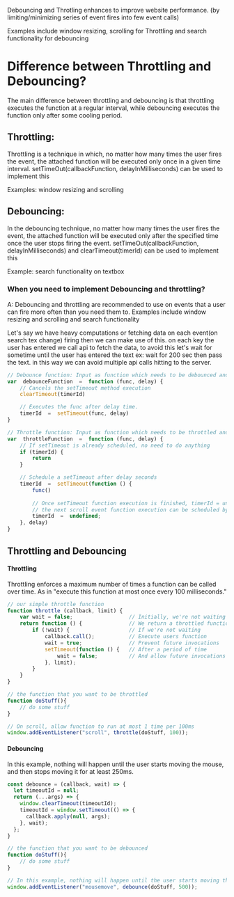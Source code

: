 Debouncing and Throtling enhances to improve website performance. (by limiting/minimizing series of event fires into few event calls)

Examples include window resizing, scrolling for Throttling and search functionality for debouncing

# Difference between Throttling and Debouncing?
The main difference between throttling and debouncing is that throttling executes the function at a regular interval, 
while debouncing executes the function only after some cooling period.

## Throttling:
Throttling is a technique in which, no matter how many times the user fires the event, 
the attached function will be executed only once in a given time interval.
setTimeOut(callbackFunction, delayInMilliseconds) can be used to implement this

Examples: window resizing and scrolling
## Debouncing:
In the debouncing technique, no matter how many times the user fires the event, 
the attached function will be executed only after the specified time once the user stops firing the event.
setTimeOut(callbackFunction, delayInMilliseconds) and clearTimeout(timerId) can be used to implement this

Example: search functionality on textbox
### When you need to implement Debouncing and throttling?
A: Debouncing and throttling are recommended to use on events that a user can fire more often than you need them to.
Examples include window resizing and scrolling and search functionality 

Let's say we have heavy computations or fetching data on each event(on search tex change) firing then we can make use of this.
on each key the user has entered we call api to fetch the data, to avoid this let's wait for sometime until the user has entered the text 
ex: wait for 200 sec then  pass the text. in this way we can avoid multiple api calls hitting to the server.

```javascript
// Debounce function: Input as function which needs to be debounced and delay is the debounced time in milliseconds
var  debounceFunction  =  function (func, delay) {
	// Cancels the setTimeout method execution
	clearTimeout(timerId)

	// Executes the func after delay time.
	timerId  =  setTimeout(func, delay)
}

// Throttle function: Input as function which needs to be throttled and delay is the time interval in milliseconds
var  throttleFunction  =  function (func, delay) {
	// If setTimeout is already scheduled, no need to do anything
	if (timerId) {
		return
	}

	// Schedule a setTimeout after delay seconds
	timerId  =  setTimeout(function () {
		func()
		
		// Once setTimeout function execution is finished, timerId = undefined so that in <br>
		// the next scroll event function execution can be scheduled by the setTimeout
		timerId  =  undefined;
	}, delay)
}
```

## Throttling and Debouncing
#### Throttling
Throttling enforces a maximum number of times a function can be called over time. As in "execute this function at most once every 100 milliseconds."
```javascript
// our simple throttle function
function throttle (callback, limit) {
    var wait = false;                  // Initially, we're not waiting
    return function () {               // We return a throttled function
        if (!wait) {                   // If we're not waiting
            callback.call();           // Execute users function
            wait = true;               // Prevent future invocations
            setTimeout(function () {   // After a period of time
                wait = false;          // And allow future invocations
            }, limit);
        }
    }
}

// the function that you want to be throttled
function doStuff(){
    // do some stuff
}

// On scroll, allow function to run at most 1 time per 100ms
window.addEventListener("scroll", throttle(doStuff, 100));
```
#### Debouncing
In this example, nothing will happen until the user starts moving the mouse, and then stops moving it for at least 250ms.
```javascript
const debounce = (callback, wait) => {
  let timeoutId = null;
  return (...args) => {
    window.clearTimeout(timeoutId);
    timeoutId = window.setTimeout(() => {
      callback.apply(null, args);
    }, wait);
  };
}

// the function that you want to be debounced
function doStuff(){
    // do some stuff
}

// In this example, nothing will happen until the user starts moving the mouse, and then stops moving it for at least 250ms.
window.addEventListener("mousemove", debounce(doStuff, 500));

```

